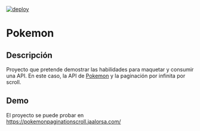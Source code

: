 [![deploy](https://github.com/jaalorsa517/paginationFrontScroll/actions/workflows/firebase-hosting-merge.yml/badge.svg?branch=main&event=push)](https://github.com/jaalorsa517/paginationFrontScroll/actions/workflows/firebase-hosting-merge.yml)

# Pokemon

## Descripción

Proyecto que pretende demostrar las habilidades para maquetar y consumir una API. En este caso, la API de [Pokemon](https://pokeapi.co/) y la paginación por infinita por scroll.

## Demo

El proyecto se puede probar en https://pokemonpaginationscroll.jaalorsa.com/
